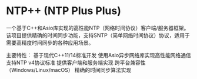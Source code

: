 # NTP++ (NTP Plus Plus)
一个基于C++和Asio库实现的高性能NTP（网络时间协议）客户端/服务器框架。该项目提供精确的时间同步功能，支持SNTP（简单网络时间协议）协议，适用于需要高精度时间同步的各种应用场景。

主要特性：
基于现代C++11/14标准开发
使用Asio异步网络库实现高性能网络通信
支持NTP v4协议标准
提供客户端和服务端实现
跨平台兼容性（Windows/Linux/macOS）
精确的时间同步算法实现
